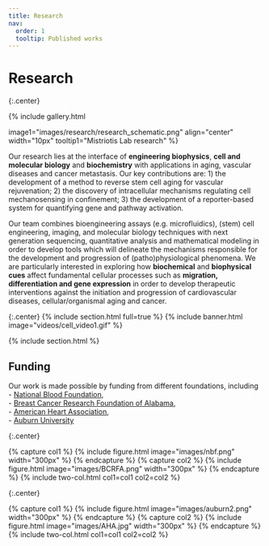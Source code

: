 ```yaml
---
title: Research
nav:
  order: 1
  tooltip: Published works
---
```


# <i class="fas fa-microscope"></i>Research

{:.center}

{%
  include gallery.html

  image1="images/research/research_schematic.png"
  align="center"
  width="10px"
  tooltip1="Mistriotis Lab research"
%}


Our research lies at the interface of **engineering biophysics**, **cell and molecular biology** and **biochemistry** with applications in aging, vascular diseases and cancer metastasis. Our key contributions are: 1) the development of a method to reverse stem cell aging for vascular rejuvenation; 2) the discovery of intracellular mechanisms regulating cell mechanosensing in confinement; 3) the development of a reporter-based system for quantifying gene and pathway activation.

Our team combines bioengineering assays (e.g. microfluidics), (stem) cell engineering, imaging, and molecular biology techniques with next generation sequencing, quantitative analysis and mathematical modeling in order to develop tools which will delineate the mechanisms responsible for the development and progression of (patho)physiological phenomena. We are particularly interested in exploring how **biochemical** and **biophysical cues** affect fundamental cellular processes such as **migration, differentiation and gene expression** in order to develop therapeutic interventions against the initiation and progression of cardiovascular diseases, cellular/organismal aging and cancer.

{:.center}
{% include section.html full=true %}
{% include banner.html image="videos/cell_video1.gif" %}

{% include section.html %}

## Funding

Our work is made possible by funding from different foundations, including  
    - [National Blood Foundation](https://www.aabb.org/national-blood-foundation),  
    - [Breast Cancer Research Foundation of Alabama](https://www.bcrfa.org/),  
    - [American Heart Association](https://www.heart.org/),   
    - [Auburn University](https://cws.auburn.edu/ovpr)

{:.center}

{% capture col1 %}
{%
  include figure.html
  image="images/nbf.png"
  width="300px"
%}
{% endcapture %}
{% capture col2 %}
{%
  include figure.html
  image="images/BCRFA.png"
  width="300px"
%}
{% endcapture %}
{% include two-col.html col1=col1 col2=col2 %}

{:.center}

{% capture col1 %}
{%
  include figure.html
  image="images/auburn2.png"
  width="300px"
%}
{% endcapture %}
{% capture col2 %}
{%
  include figure.html
  image="images/AHA.jpg"
  width="300px"
%}
{% endcapture %}
{% include two-col.html col1=col1 col2=col2 %}


